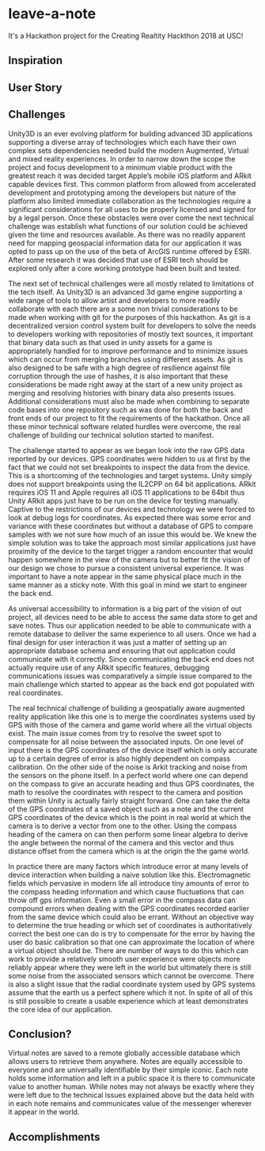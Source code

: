 # leave-a-note
It's a Hackathon project for the Creating Realtity Hackthon 2018 at USC!

## Inspiration

## User Story

## Challenges

Unity3D is an ever evolving platform for building advanced 3D applications supporting a diverse array of technologies which each have their own complex sets dependencies needed build the modern Augmented, Virtual and mixed reality experiences.  In order to narrow down the scope the project and focus development to a minimum viable product with the greatest reach it was decided target Apple’s mobile iOS platform and ARkit capable devices first.  This common platform from allowed from accelerated development and prototyping  among the developers but nature of the platform also limited immediate collaboration as the technologies require a significant considerations for all uses to be properly licensed and signed for by a legal person.  Once these obstacles were over come the next technical challenge was establish what functions of our solution could be achieved given the time and resources available.  As there was no readily apparent need for mapping geospacial information data for our application it was opted to pass up on the use of the beta of ArcGIS runtime offered by ESRI.  After some research it was decided  that use of ESRI tech should be explored only after a core working prototype had been built and tested.

The next set of technical challenges were all mostly related to limitations of the tech itself.  As Unity3D is an advanced 3d game engine supporting a wide range of tools to allow artist and developers to more readily collaborate with each there are a some non trivial considerations to be made when working with git for the purposes of this hackathon.  As git is a decentralized version control system built for developers to solve the needs to developers working with repositories of mostly text sources, it important that binary data such as that used in unity assets for a game is appropriately handled for to improve performance and to minimize issues which can occur from merging branches using different assets.   As git is also designed to be safe with a high degree of resilience against file corruption through the use of hashes, it is also important that these considerations be made right away at the start of a new unity project as merging and resolving histories with binary data also presents issues.  Additional considerations must also be made when combining to separate code bases into one repository such as was done for both the back and front ends of our project to fit the  requirements of the hackathon.  Once all these minor technical software related hurdles were overcome, the real challenge of building our technical solution started to manifest.

The challenge started to appear as we began look into the raw GPS data reported by our devices.  GPS coordinates were hidden to us at first by the fact that we could not set breakpoints to inspect the data from the device.  This is a shortcoming of the technologies and target systems.  Unity simply does not support breakpoints using the IL2CPP on 64 bit applications.  ARkit requires iOS 11 and Apple requires all iOS 11 applications to be 64bit thus Unity ARkit apps just have to be run on the device for testing manually.  Captive to the restrictions of our devices and technology we were forced to look at debug logs for coordinates.  As expected there was some error and variance with these coordinates but without a database of GPS to compare samples with we not sure how much of an issue this would be.  We knew the simple solution was to take the approach most similar applications just have proximity of the device to the target trigger a random encounter that would happen somewhere in the view of the camera but to better fit the vision of our design we chose to pursue a consistent universal experience.  It was important to have a note appear in the same physical place much in the same manner as a sticky note.  With this goal in mind we start to engineer the back end. 

As universal accessibility to information is a big part of the vision of out project, all devices need to be able to access the same data store to get and save notes.  Thus our application needed to be able to communicate with a remote database to deliver the same experience to all users.  Once we had a final design for user interaction it was just a matter of setting up an appropriate database schema and ensuring that out application could communicate with it correctly.  Since communicating the back end does not actually require use of any ARkit specific features, debugging communications issues was comparatively a simple issue compared to the main challenge which started to appear as the back end got populated with real coordinates.   

The real technical challenge of building a geospatially aware augmented reality application like this one is to merge the coordinates systems used by GPS with those of the camera and game world where all the virtual objects exist.  The main issue comes from try to resolve the sweet spot to compensate for all noise between the associated inputs.  On one level of input there is the GPS coordinates of the device itself which is only accurate up to a certain degree of error is also highly dependent on compass calibration.  On the other side of the noise is Arkit tracking and noise from the sensors on the phone itself.  In a perfect world where one can depend on the compass to give an accurate heading and thus GPS coordinates, the math to resolve the coordinates with respect to the camera and position them within Unity is actually fairly straight forward.  One can take the delta of the GPS coordinates of a saved object such as a note and the current GPS coordinates of the device which is the point in real world at which the camera is to derive a vector from one to the other.  Using the compass heading of the camera on can then perform some linear algebra to derive the angle between the normal of the camera and this  vector and thus distance offset from the camera which is at the origin the the game world.

In practice there are many factors which introduce error at many levels of device interaction when building a naive solution like this.  Electromagnetic fields which pervasive in modern life all introduce tiny amounts of error to the compass heading information and which cause fluctuations that can throw off gps information.  Even a small error in the compass data can compound errors when dealing with the GPS coordinates recorded earlier from the same device which could also be errant.  Without an objective way to determine the true heading or which set of coordinates is authoritatively correct the best one can do is try to compensate for the error by having the user do basic calibration so that one can approximate the location of where a virtual object should be.  There are number of ways to do this which can work to provide a relatively smooth user experience were objects more reliably appear where they were left in the world but ultimately there is still some noise from the associated sensors which cannot be overcome.  There is also a slight issue that the radial coordinate system used by GPS systems assume that the earth us a perfect sphere which it not.  In spite of all of this is still possible to create a usable experience which at least demonstrates the core idea of our application.  


## Conclusion?

Virtual notes are saved to a remote globally accessible database which allows users to retrieve them anywhere.  Notes are equally accessible to everyone and are universally identifiable by their simple iconic.  Each note holds some information and left in a public space it is there to communicate value to another human.  While notes may not always be exactly where they were left due to the technical issues explained above but the data held with in each note remains and communicates value of the messenger wherever it appear in the world.  

## Accomplishments

